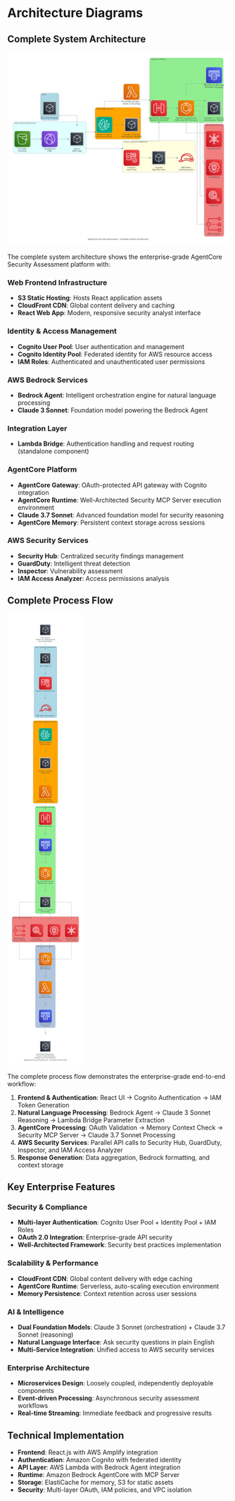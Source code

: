 # Architecture Diagrams

## Complete System Architecture
![Complete Architecture Diagram](./architecture_diagram_complete.png)

The complete system architecture shows the enterprise-grade AgentCore Security Assessment platform with:

### **Web Frontend Infrastructure**
- **S3 Static Hosting**: Hosts React application assets
- **CloudFront CDN**: Global content delivery and caching
- **React Web App**: Modern, responsive security analyst interface

### **Identity & Access Management**
- **Cognito User Pool**: User authentication and management
- **Cognito Identity Pool**: Federated identity for AWS resource access
- **IAM Roles**: Authenticated and unauthenticated user permissions

### **AWS Bedrock Services**
- **Bedrock Agent**: Intelligent orchestration engine for natural language processing
- **Claude 3 Sonnet**: Foundation model powering the Bedrock Agent

### **Integration Layer**
- **Lambda Bridge**: Authentication handling and request routing (standalone component)

### **AgentCore Platform**
- **AgentCore Gateway**: OAuth-protected API gateway with Cognito integration
- **AgentCore Runtime**: Well-Architected Security MCP Server execution environment
- **Claude 3.7 Sonnet**: Advanced foundation model for security reasoning
- **AgentCore Memory**: Persistent context storage across sessions

### **AWS Security Services**
- **Security Hub**: Centralized security findings management
- **GuardDuty**: Intelligent threat detection
- **Inspector**: Vulnerability assessment
- **IAM Access Analyzer**: Access permissions analysis

## Complete Process Flow
![Complete Process Flow Diagram](./process_flow_complete.png)

The complete process flow demonstrates the enterprise-grade end-to-end workflow:

1. **Frontend & Authentication**: React UI → Cognito Authentication → IAM Token Generation
2. **Natural Language Processing**: Bedrock Agent → Claude 3 Sonnet Reasoning → Lambda Bridge Parameter Extraction
3. **AgentCore Processing**: OAuth Validation → Memory Context Check → Security MCP Server → Claude 3.7 Sonnet Processing
4. **AWS Security Services**: Parallel API calls to Security Hub, GuardDuty, Inspector, and IAM Access Analyzer
5. **Response Generation**: Data aggregation, Bedrock formatting, and context storage

## Key Enterprise Features

### **Security & Compliance**
- **Multi-layer Authentication**: Cognito User Pool + Identity Pool + IAM Roles
- **OAuth 2.0 Integration**: Enterprise-grade API security
- **Well-Architected Framework**: Security best practices implementation

### **Scalability & Performance**
- **CloudFront CDN**: Global content delivery with edge caching
- **AgentCore Runtime**: Serverless, auto-scaling execution environment
- **Memory Persistence**: Context retention across user sessions

### **AI & Intelligence**
- **Dual Foundation Models**: Claude 3 Sonnet (orchestration) + Claude 3.7 Sonnet (reasoning)
- **Natural Language Interface**: Ask security questions in plain English
- **Multi-Service Integration**: Unified access to AWS security services

### **Enterprise Architecture**
- **Microservices Design**: Loosely coupled, independently deployable components
- **Event-driven Processing**: Asynchronous security assessment workflows
- **Real-time Streaming**: Immediate feedback and progressive results

## Technical Implementation

- **Frontend**: React.js with AWS Amplify integration
- **Authentication**: Amazon Cognito with federated identity
- **API Layer**: AWS Lambda with Bedrock Agent integration
- **Runtime**: Amazon Bedrock AgentCore with MCP Server
- **Storage**: ElastiCache for memory, S3 for static assets
- **Security**: Multi-layer OAuth, IAM policies, and VPC isolation
